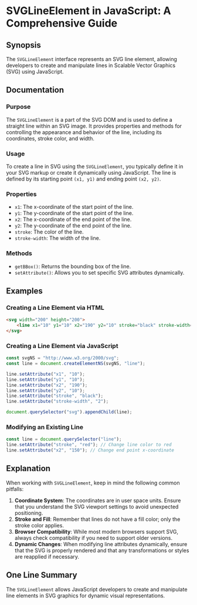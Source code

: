<!--
Meta Description: # SVGLineElement in JavaScript: A Comprehensive Guide ## Synopsis The `SVGLineElement` interface represents an SVG line element, allowing developers t...
Meta Keywords: line, svg, stroke, setattribute, javascript
-->

# SVGLineElement in JavaScript: A Comprehensive Guide

## Synopsis
The `SVGLineElement` interface represents an SVG line element, allowing developers to create and manipulate lines in Scalable Vector Graphics (SVG) using JavaScript.

## Documentation

### Purpose
The `SVGLineElement` is a part of the SVG DOM and is used to define a straight line within an SVG image. It provides properties and methods for controlling the appearance and behavior of the line, including its coordinates, stroke color, and width.

### Usage
To create a line in SVG using the `SVGLineElement`, you typically define it in your SVG markup or create it dynamically using JavaScript. The line is defined by its starting point `(x1, y1)` and ending point `(x2, y2)`.

### Properties
- `x1`: The x-coordinate of the start point of the line.
- `y1`: The y-coordinate of the start point of the line.
- `x2`: The x-coordinate of the end point of the line.
- `y2`: The y-coordinate of the end point of the line.
- `stroke`: The color of the line.
- `stroke-width`: The width of the line.

### Methods
- `getBBox()`: Returns the bounding box of the line.
- `setAttribute()`: Allows you to set specific SVG attributes dynamically.

## Examples

### Creating a Line Element via HTML
```html
<svg width="200" height="200">
    <line x1="10" y1="10" x2="190" y2="10" stroke="black" stroke-width="2" />
</svg>
```

### Creating a Line Element via JavaScript
```javascript
const svgNS = "http://www.w3.org/2000/svg";
const line = document.createElementNS(svgNS, "line");

line.setAttribute("x1", "10");
line.setAttribute("y1", "10");
line.setAttribute("x2", "190");
line.setAttribute("y2", "10");
line.setAttribute("stroke", "black");
line.setAttribute("stroke-width", "2");

document.querySelector("svg").appendChild(line);
```

### Modifying an Existing Line
```javascript
const line = document.querySelector("line");
line.setAttribute("stroke", "red"); // Change line color to red
line.setAttribute("x2", "150"); // Change end point x-coordinate
```

## Explanation
When working with `SVGLineElement`, keep in mind the following common pitfalls:

1. **Coordinate System**: The coordinates are in user space units. Ensure that you understand the SVG viewport settings to avoid unexpected positioning.
2. **Stroke and Fill**: Remember that lines do not have a fill color; only the stroke color applies.
3. **Browser Compatibility**: While most modern browsers support SVG, always check compatibility if you need to support older versions.
4. **Dynamic Changes**: When modifying line attributes dynamically, ensure that the SVG is properly rendered and that any transformations or styles are reapplied if necessary.

## One Line Summary
The `SVGLineElement` allows JavaScript developers to create and manipulate line elements in SVG graphics for dynamic visual representations.